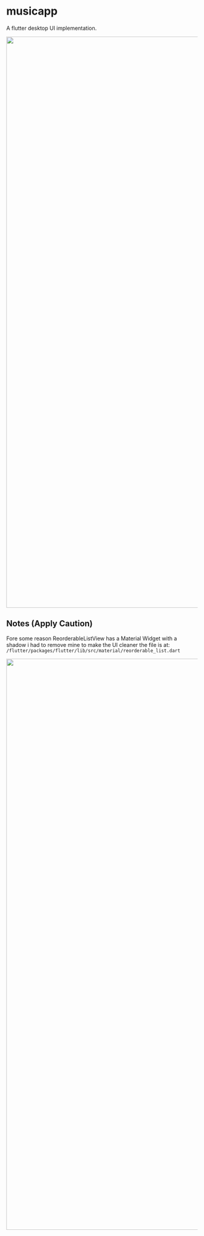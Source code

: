 # musicapp

A flutter desktop UI implementation.

<p float="left">
  <img src="https://raw.githubusercontent.com/Zfinix/musicapp/master/screenshot/splash.gif" width="1500" />
  
## Notes (Apply Caution)
Fore some reason ReorderableListView has a Material Widget with a shadow i had to remove mine to make the UI cleaner the file is at:
    ```
    /flutter/packages/flutter/lib/src/material/reorderable_list.dart
    ```
<p float="left">
  <img src="https://raw.githubusercontent.com/Zfinix/musicapp/master/screenshots/splash.png" width="1500" />
